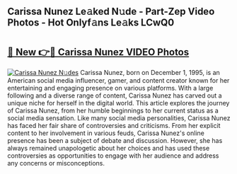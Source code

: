 ## Carissa Nunez Le𝚊ked N𝚞de - Part-Zep Video Photos - Hot Onlyf𝚊ns Le𝚊ks LCwQ0

# <h2><a href="http://ab86899.deff.icu/?id=Carissa+Nunez">🔗 New 👉🔴 Carissa Nunez VIDEO Photos</a></h2>

[![Carissa Nunez N𝚞des](https://i.imgur.com/rIISA9y.gif)](http://ab86899.deff.icu/?id=Carissa+Nunez)
Carissa Nunez, born on December 1, 1995, is an American social media influencer, gamer, and content creator known for her entertaining and engaging presence on various platforms. With a large following and a diverse range of content, Carissa Nunez has carved out a unique niche for herself in the digital world. This article explores the journey of Carissa Nunez, from her humble beginnings to her current status as a social media sensation. Like many social media personalities, Carissa Nunez has faced her fair share of controversies and criticisms. From her explicit content to her involvement in various feuds, Carissa Nunez's online presence has been a subject of debate and discussion. However, she has always remained unapologetic about her choices and has used these controversies as opportunities to engage with her audience and address any concerns or misconceptions.
